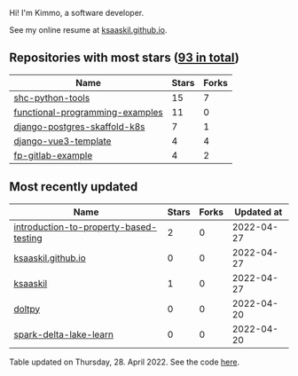Hi! I'm Kimmo, a software developer.

See my online resume at [ksaaskil.github.io](https://ksaaskil.github.io).

<!-- repositories starts -->

## Repositories with most stars ([93 in total](https://github.com/ksaaskil?tab=repositories))
| Name        | Stars           | Forks  |
| ------------- |-------------| -----|
|[shc-python-tools](https://github.com/ksaaskil/shc-python-tools)|15|7
|[functional-programming-examples](https://github.com/ksaaskil/functional-programming-examples)|11|0
|[django-postgres-skaffold-k8s](https://github.com/ksaaskil/django-postgres-skaffold-k8s)|7|1
|[django-vue3-template](https://github.com/ksaaskil/django-vue3-template)|4|4
|[fp-gitlab-example](https://github.com/ksaaskil/fp-gitlab-example)|4|2

<!-- repositories ends -->
<!-- recent_repositories starts -->

## Most recently updated
| Name        | Stars           | Forks  | Updated at
| ------------- |-------------| -----|-----|
|[introduction-to-property-based-testing](https://github.com/ksaaskil/introduction-to-property-based-testing)|2|0|2022-04-27
|[ksaaskil.github.io](https://github.com/ksaaskil/ksaaskil.github.io)|0|0|2022-04-27
|[ksaaskil](https://github.com/ksaaskil/ksaaskil)|1|0|2022-04-27
|[doltpy](https://github.com/ksaaskil/doltpy)|0|0|2022-04-20
|[spark-delta-lake-learn](https://github.com/ksaaskil/spark-delta-lake-learn)|0|0|2022-04-20

<!-- recent_repositories ends -->
<!-- updated_at starts -->
Table updated on Thursday, 28. April 2022. See the code [here](https://github.com/ksaaskil/ksaaskil).
<!-- updated_at ends -->
